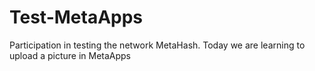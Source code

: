 # Test-MetaApps
Participation in testing the network MetaHash. 
Today we are learning to upload a picture in MetaApps
